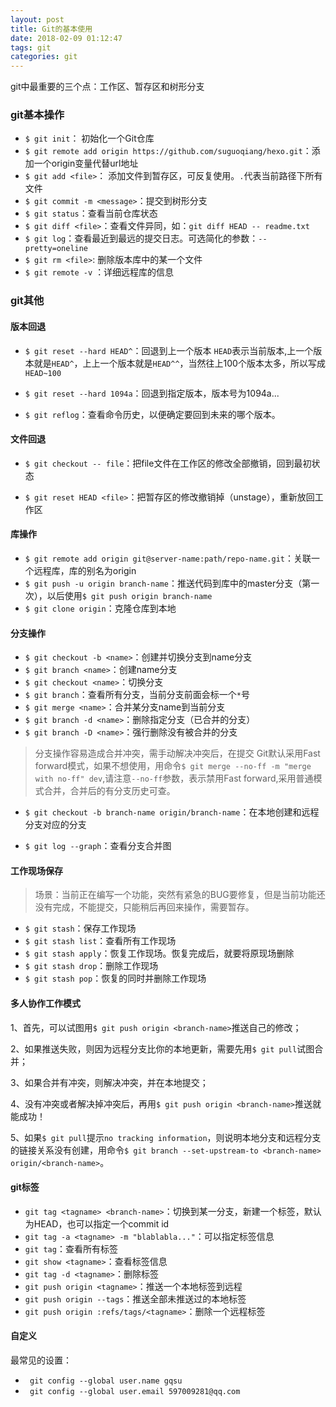 ```yaml
---
layout: post
title: Git的基本使用
date: 2018-02-09 01:12:47
tags: git
categories: git
---
```


git中最重要的三个点：工作区、暂存区和树形分支

### git基本操作

- `$ git init`： 初始化一个Git仓库
- `$ git remote add origin https://github.com/suguoqiang/hexo.git`：添加一个origin变量代替url地址
- `$ git add <file>`： 添加文件到暂存区，可反复使用。`.`代表当前路径下所有文件
- `$ git commit -m <message>`：提交到树形分支
- `$ git status`：查看当前仓库状态
- `$ git diff <file>`：查看文件异同，如：`git diff HEAD -- readme.txt `
- `$ git log`：查看最近到最远的提交日志。可选简化的参数：`--pretty=oneline`
- `$ git rm <file>`: 删除版本库中的某一个文件
- `$ git remote -v` ：详细远程库的信息

<!-- more -->

### git其他

####  版本回退
- `$ git reset --hard HEAD^`：回退到上一个版本
`HEAD`表示当前版本,上一个版本就是`HEAD^`，上上一个版本就是`HEAD^^`，当然往上100个版本太多，所以写成`HEAD~100`

- `$ git reset --hard 1094a`：回退到指定版本，版本号为1094a...

- `$ git reflog`：查看命令历史，以便确定要回到未来的哪个版本。

#### 文件回退
- `$ git checkout -- file`：把file文件在工作区的修改全部撤销，回到最初状态

- `$ git reset HEAD <file>`：把暂存区的修改撤销掉（unstage），重新放回工作区

#### 库操作
- `$ git remote add origin git@server-name:path/repo-name.git`：关联一个远程库，库的别名为origin
- `$ git push -u origin branch-name`：推送代码到库中的master分支（第一次），以后使用`$ git push origin branch-name`
- `$ git clone origin`：克隆仓库到本地

#### 分支操作
- `$ git checkout -b <name>`：创建并切换分支到name分支
- `$ git branch <name>`：创建name分支
- `$ git checkout <name>`：切换分支
- `$ git branch`：查看所有分支，当前分支前面会标一个`*`号
- `$ git merge <name>`：合并某分支name到当前分支
- `$ git branch -d <name>`：删除指定分支（已合并的分支）
- `$ git branch -D <name>`：强行删除没有被合并的分支

>分支操作容易造成合并冲突，需手动解决冲突后，在提交
>Git默认采用Fast forward模式，如果不想使用，用命令`$ git merge --no-ff -m "merge with no-ff" dev`,请注意`--no-ff`参数，表示禁用Fast forward,采用普通模式合并，合并后的有分支历史可查。

- `$ git checkout -b branch-name origin/branch-name`：在本地创建和远程分支对应的分支

- `$ git log --graph`：查看分支合并图

#### 工作现场保存
>场景：当前正在编写一个功能，突然有紧急的BUG要修复，但是当前功能还没有完成，不能提交，只能稍后再回来操作，需要暂存。
- `$ git stash`：保存工作现场
- `$ git stash list`：查看所有工作现场
- `$ git stash apply`：恢复工作现场。恢复完成后，就要将原现场删除
- `$ git stash drop`：删除工作现场
- `$ git stash pop`：恢复的同时并删除工作现场

#### 多人协作工作模式

1、首先，可以试图用`$ git push origin <branch-name>`推送自己的修改；

2、如果推送失败，则因为远程分支比你的本地更新，需要先用`$ git pull`试图合并；

3、如果合并有冲突，则解决冲突，并在本地提交；

4、没有冲突或者解决掉冲突后，再用`$ git push origin <branch-name>`推送就能成功！

5、如果`$ git pull`提示`no tracking information`，则说明本地分支和远程分支的链接关系没有创建，用命令`$ git branch --set-upstream-to <branch-name> origin/<branch-name>`。 

#### git标签
- `git tag <tagname> <branch-name>`：切换到某一分支，新建一个标签，默认为HEAD，也可以指定一个commit id
- `git tag -a <tagname> -m "blablabla..."`：可以指定标签信息
- `git tag`：查看所有标签
- `git show <tagname>`：查看标签信息
- `git tag -d <tagname>`：删除标签
- `git push origin <tagname>`：推送一个本地标签到远程
- `git push origin --tags`：推送全部未推送过的本地标签
- `git push origin :refs/tags/<tagname>`：删除一个远程标签

#### 自定义
最常见的设置：

- ` git config --global user.name gqsu`
- ` git config --global user.email 597009281@qq.com`






